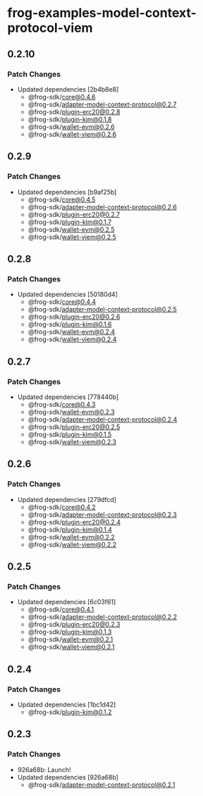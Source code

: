# frog-examples-model-context-protocol-viem

## 0.2.10

### Patch Changes

- Updated dependencies [2b4b8e8]
  - @frog-sdk/core@0.4.6
  - @frog-sdk/adapter-model-context-protocol@0.2.7
  - @frog-sdk/plugin-erc20@0.2.8
  - @frog-sdk/plugin-kim@0.1.8
  - @frog-sdk/wallet-evm@0.2.6
  - @frog-sdk/wallet-viem@0.2.6

## 0.2.9

### Patch Changes

- Updated dependencies [b9af25b]
  - @frog-sdk/core@0.4.5
  - @frog-sdk/adapter-model-context-protocol@0.2.6
  - @frog-sdk/plugin-erc20@0.2.7
  - @frog-sdk/plugin-kim@0.1.7
  - @frog-sdk/wallet-evm@0.2.5
  - @frog-sdk/wallet-viem@0.2.5

## 0.2.8

### Patch Changes

- Updated dependencies [50180d4]
  - @frog-sdk/core@0.4.4
  - @frog-sdk/adapter-model-context-protocol@0.2.5
  - @frog-sdk/plugin-erc20@0.2.6
  - @frog-sdk/plugin-kim@0.1.6
  - @frog-sdk/wallet-evm@0.2.4
  - @frog-sdk/wallet-viem@0.2.4

## 0.2.7

### Patch Changes

- Updated dependencies [778440b]
  - @frog-sdk/core@0.4.3
  - @frog-sdk/wallet-evm@0.2.3
  - @frog-sdk/adapter-model-context-protocol@0.2.4
  - @frog-sdk/plugin-erc20@0.2.5
  - @frog-sdk/plugin-kim@0.1.5
  - @frog-sdk/wallet-viem@0.2.3

## 0.2.6

### Patch Changes

- Updated dependencies [279dfcd]
  - @frog-sdk/core@0.4.2
  - @frog-sdk/adapter-model-context-protocol@0.2.3
  - @frog-sdk/plugin-erc20@0.2.4
  - @frog-sdk/plugin-kim@0.1.4
  - @frog-sdk/wallet-evm@0.2.2
  - @frog-sdk/wallet-viem@0.2.2

## 0.2.5

### Patch Changes

- Updated dependencies [6c03f61]
  - @frog-sdk/core@0.4.1
  - @frog-sdk/adapter-model-context-protocol@0.2.2
  - @frog-sdk/plugin-erc20@0.2.3
  - @frog-sdk/plugin-kim@0.1.3
  - @frog-sdk/wallet-evm@0.2.1
  - @frog-sdk/wallet-viem@0.2.1

## 0.2.4

### Patch Changes

- Updated dependencies [1bc1d42]
  - @frog-sdk/plugin-kim@0.1.2

## 0.2.3

### Patch Changes

- 926a68b: Launch!
- Updated dependencies [926a68b]
  - @frog-sdk/adapter-model-context-protocol@0.2.1
